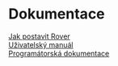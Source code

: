 # Dokumentace
[Jak postavit Rover](HowTo/index.html)   
[Uživatelský manuál](UsrMan/index.html)  
[Programátorská dokumentace](ProgDoc/index.html)
